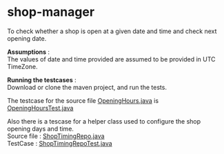 
# shop-manager
To check whether a shop is open at a given date and time and check next opening date.

**Assumptions** :  
The values of date and time provided are assumed to be provided in UTC TimeZone.


**Running the testcases** :   
Download or clone the maven project, and run the tests.    

The testcase for the source file [OpeningHours.java](src/main/java/com/irfan/billboard/main/OpeningHours.java) is [OpeningHoursTest.java](src/test/java/com/irfan/billboard/main/OpeningHoursTest.java)

Also there is a tescase for a helper class used to configure the shop opening days and time.  
Source file : [ShopTimingRepo.java](src/main/java/com/irfan/billboard/repo/ShopTimingRepo.java)   
TestCase : [ShopTimingRepoTest.java](src/test/java/com/irfan/billboard/repo/ShopTimingRepoTest.java)

